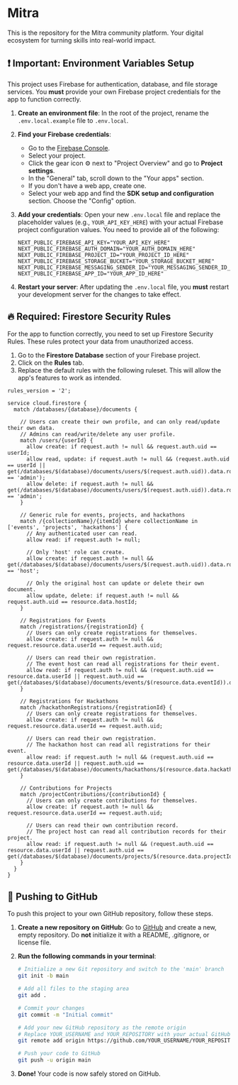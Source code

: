 # Mitra

This is the repository for the Mitra community platform. Your digital ecosystem for turning skills into real-world impact.

## ❗️ Important: Environment Variables Setup

This project uses Firebase for authentication, database, and file storage services. You **must** provide your own Firebase project credentials for the app to function correctly.

1.  **Create an environment file**: In the root of the project, rename the `.env.local.example` file to `.env.local`.

2.  **Find your Firebase credentials**:
    - Go to the [Firebase Console](https://console.firebase.google.com/).
    - Select your project.
    - Click the gear icon ⚙️ next to "Project Overview" and go to **Project settings**.
    - In the "General" tab, scroll down to the "Your apps" section.
    - If you don't have a web app, create one.
    - Select your web app and find the **SDK setup and configuration** section. Choose the "Config" option.

3.  **Add your credentials**: Open your new `.env.local` file and replace the placeholder values (e.g., `YOUR_API_KEY_HERE`) with your actual Firebase project configuration values. You need to provide all of the following:

    ```
    NEXT_PUBLIC_FIREBASE_API_KEY="YOUR_API_KEY_HERE"
    NEXT_PUBLIC_FIREBASE_AUTH_DOMAIN="YOUR_AUTH_DOMAIN_HERE"
    NEXT_PUBLIC_FIREBASE_PROJECT_ID="YOUR_PROJECT_ID_HERE"
    NEXT_PUBLIC_FIREBASE_STORAGE_BUCKET="YOUR_STORAGE_BUCKET_HERE"
    NEXT_PUBLIC_FIREBASE_MESSAGING_SENDER_ID="YOUR_MESSAGING_SENDER_ID_HERE"
    NEXT_PUBLIC_FIREBASE_APP_ID="YOUR_APP_ID_HERE"
    ```

4.  **Restart your server**: After updating the `.env.local` file, you **must** restart your development server for the changes to take effect.

## 🔥 Required: Firestore Security Rules

For the app to function correctly, you need to set up Firestore Security Rules. These rules protect your data from unauthorized access.

1.  Go to the **Firestore Database** section of your Firebase project.
2.  Click on the **Rules** tab.
3.  Replace the default rules with the following ruleset. This will allow the app's features to work as intended.

```
rules_version = '2';

service cloud.firestore {
  match /databases/{database}/documents {
    
    // Users can create their own profile, and can only read/update their own data.
    // Admins can read/write/delete any user profile.
    match /users/{userId} {
      allow create: if request.auth != null && request.auth.uid == userId;
      allow read, update: if request.auth != null && (request.auth.uid == userId || get(/databases/$(database)/documents/users/$(request.auth.uid)).data.role == 'admin');
      allow delete: if request.auth != null && get(/databases/$(database)/documents/users/$(request.auth.uid)).data.role == 'admin';
    }

    // Generic rule for events, projects, and hackathons
    match /{collectionName}/{itemId} where collectionName in ['events', 'projects', 'hackathons'] {
      // Any authenticated user can read.
      allow read: if request.auth != null;

      // Only 'host' role can create.
      allow create: if request.auth != null && get(/databases/$(database)/documents/users/$(request.auth.uid)).data.role == 'host';
      
      // Only the original host can update or delete their own document.
      allow update, delete: if request.auth != null && request.auth.uid == resource.data.hostId;
    }
    
    // Registrations for Events
    match /registrations/{registrationId} {
      // Users can only create registrations for themselves.
      allow create: if request.auth != null && request.resource.data.userId == request.auth.uid;
      
      // Users can read their own registration.
      // The event host can read all registrations for their event.
      allow read: if request.auth != null && (request.auth.uid == resource.data.userId || request.auth.uid == get(/databases/$(database)/documents/events/$(resource.data.eventId)).data.hostId);
    }
    
    // Registrations for Hackathons
    match /hackathonRegistrations/{registrationId} {
      // Users can only create registrations for themselves.
      allow create: if request.auth != null && request.resource.data.userId == request.auth.uid;
      
      // Users can read their own registration.
      // The hackathon host can read all registrations for their event.
      allow read: if request.auth != null && (request.auth.uid == resource.data.userId || request.auth.uid == get(/databases/$(database)/documents/hackathons/$(resource.data.hackathonId)).data.hostId);
    }
    
    // Contributions for Projects
    match /projectContributions/{contributionId} {
      // Users can only create contributions for themselves.
      allow create: if request.auth != null && request.resource.data.userId == request.auth.uid;

      // Users can read their own contribution record.
      // The project host can read all contribution records for their project.
      allow read: if request.auth != null && (request.auth.uid == resource.data.userId || request.auth.uid == get(/databases/$(database)/documents/projects/$(resource.data.projectId)).data.hostId);
    }
  }
}
```

## 🚀 Pushing to GitHub

To push this project to your own GitHub repository, follow these steps.

1.  **Create a new repository on GitHub**: Go to [GitHub](https://github.com/new) and create a new, empty repository. Do **not** initialize it with a README, .gitignore, or license file.

2.  **Run the following commands in your terminal**:

    ```bash
    # Initialize a new Git repository and switch to the 'main' branch
    git init -b main

    # Add all files to the staging area
    git add .

    # Commit your changes
    git commit -m "Initial commit"

    # Add your new GitHub repository as the remote origin
    # Replace YOUR_USERNAME and YOUR_REPOSITORY with your actual GitHub details
    git remote add origin https://github.com/YOUR_USERNAME/YOUR_REPOSITORY.git

    # Push your code to GitHub
    git push -u origin main
    ```

3.  **Done!** Your code is now safely stored on GitHub.

